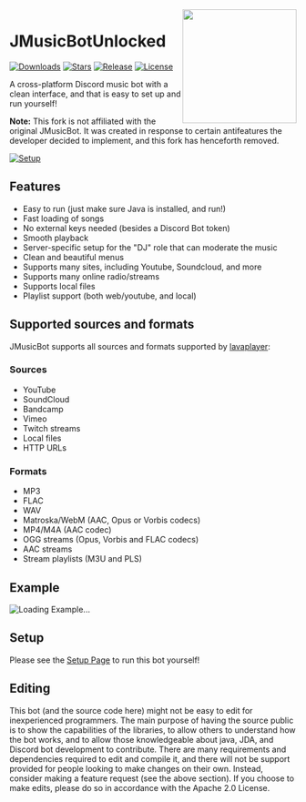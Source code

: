 <img align="right" src="https://i.imgur.com/zrE80HY.png" height="200" width="200">

# JMusicBotUnlocked

[![Downloads](https://img.shields.io/github/downloads/Steanky/MusicBot/total.svg)](https://github.com/Steanky/MusicBot/releases/latest)
[![Stars](https://img.shields.io/github/stars/Steanky/MusicBot.svg)](https://github.com/Steanky/MusicBot/stargazers)
[![Release](https://img.shields.io/github/release/Steanky/MusicBot.svg)](https://github.com/Steanky/MusicBot/releases/latest)
[![License](https://img.shields.io/github/license/Steanky/MusicBot.svg)](https://github.com/Steanky/MusicBot/blob/master/LICENSE)
<br>

A cross-platform Discord music bot with a clean interface, and that is easy to set up and run yourself!

**Note:** This fork is not affiliated with the original JMusicBot. It was created in response to certain antifeatures the developer decided to implement, and this fork has henceforth removed. 

[![Setup](http://i.imgur.com/VvXYp5j.png)](https://jmusicbot.com/setup)

## Features
  * Easy to run (just make sure Java is installed, and run!)
  * Fast loading of songs
  * No external keys needed (besides a Discord Bot token)
  * Smooth playback
  * Server-specific setup for the "DJ" role that can moderate the music
  * Clean and beautiful menus
  * Supports many sites, including Youtube, Soundcloud, and more
  * Supports many online radio/streams
  * Supports local files
  * Playlist support (both web/youtube, and local)

## Supported sources and formats
JMusicBot supports all sources and formats supported by [lavaplayer](https://github.com/sedmelluq/lavaplayer#supported-formats):
### Sources
  * YouTube
  * SoundCloud
  * Bandcamp
  * Vimeo
  * Twitch streams
  * Local files
  * HTTP URLs
### Formats
  * MP3
  * FLAC
  * WAV
  * Matroska/WebM (AAC, Opus or Vorbis codecs)
  * MP4/M4A (AAC codec)
  * OGG streams (Opus, Vorbis and FLAC codecs)
  * AAC streams
  * Stream playlists (M3U and PLS)

## Example
![Loading Example...](https://i.imgur.com/kVtTKvS.gif)

## Setup
Please see the [Setup Page](https://jmusicbot.com/setup) to run this bot yourself!

## Editing
This bot (and the source code here) might not be easy to edit for inexperienced programmers. The main purpose of having the source public is to show the capabilities of the libraries, to allow others to understand how the bot works, and to allow those knowledgeable about java, JDA, and Discord bot development to contribute. There are many requirements and dependencies required to edit and compile it, and there will not be support provided for people looking to make changes on their own. Instead, consider making a feature request (see the above section). If you choose to make edits, please do so in accordance with the Apache 2.0 License.
